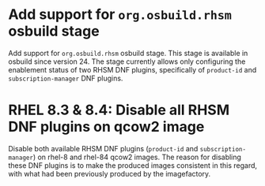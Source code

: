 # Add support for `org.osbuild.rhsm` osbuild stage

Add support for `org.osbuild.rhsm` osbuild stage. This stage is available in
osbuild since version 24. The stage currently allows only configuring the
enablement status of two RHSM DNF plugins, specifically of `product-id` and
`subscription-manager` DNF plugins.

# RHEL 8.3 & 8.4: Disable all RHSM DNF plugins on qcow2 image

Disable both available RHSM DNF plugins (`product-id` and
`subscription-manager`) on rhel-8 and rhel-84 qcow2 images. The reason for
disabling these DNF plugins is to make the produced images consistent in this
regard, with what had been previously produced by the imagefactory.
